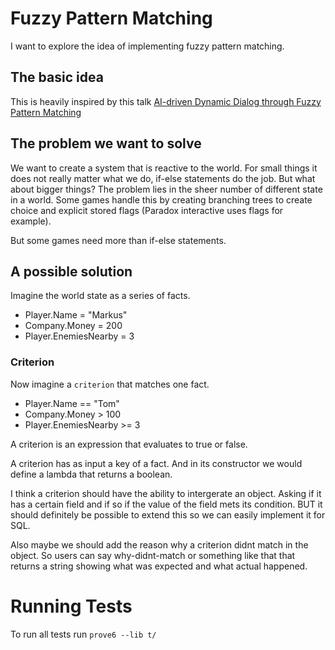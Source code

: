 # Fuzzy Pattern Matching

I want to explore the idea of implementing fuzzy pattern matching.

## The basic idea

This is heavily inspired by this talk [AI-driven Dynamic Dialog through Fuzzy Pattern Matching](https://www.youtube.com/watch?v=tAbBID3N64A&t)

## The problem we want to solve

We want to create a system that is reactive to the world. For small things it does not really matter what we do, if-else statements do the job. But what about bigger things? The problem lies in the sheer number of different state in a world. Some games handle this by creating branching trees to create choice and explicit stored flags (Paradox interactive uses flags for example).

But some games need more than if-else statements.

## A possible solution

Imagine the world state as a series of facts.

- Player.Name = "Markus"
- Company.Money = 200
- Player.EnemiesNearby = 3

### Criterion

Now imagine a `criterion` that matches one fact.

- Player.Name == "Tom"
- Company.Money > 100
- Player.EnemiesNearby >= 3

A criterion is an expression that evaluates to true or false.

A criterion has as input a key of a fact. And in its constructor we would define a lambda that returns a boolean.

I think a criterion should have the ability to intergerate an object. Asking if it has a certain field and if so if the value of the field mets its condition. BUT it should definitely be possible to extend this so we can easily implement it for SQL.

Also maybe we should add the reason why a criterion didnt match in the object. So users can say why-didnt-match or something like that that returns a string showing what was expected and what actual happened.

# Running Tests

To run all tests run `prove6 --lib t/`
